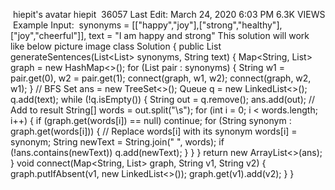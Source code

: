 ​
hiepit's avatar
hiepit
​
36057
Last Edit: March 24, 2020 6:03 PM
​
6.3K VIEWS
​
Example Input:
​
synonyms = [["happy","joy"],["strong","healthy"],["joy","cheerful"]],
text = "I am happy and strong"
This solution will work like below picture
image
​
class Solution {
public List<String> generateSentences(List<List<String>> synonyms, String text) {
Map<String, List<String>> graph = new HashMap<>();
for (List<String> pair : synonyms) {
String w1 = pair.get(0), w2 = pair.get(1);
connect(graph, w1, w2);
connect(graph, w2, w1);
}
// BFS
Set<String> ans = new TreeSet<>();
Queue<String> q = new LinkedList<>();
q.add(text);
while (!q.isEmpty()) {
String out = q.remove();
ans.add(out); // Add to result
String[] words = out.split("\\s");
for (int i = 0; i < words.length; i++) {
if (graph.get(words[i]) == null) continue;
for (String synonym : graph.get(words[i])) { // Replace words[i] with its synonym
words[i] = synonym;
String newText = String.join(" ", words);
if (!ans.contains(newText)) q.add(newText);
}
}
}
return new ArrayList<>(ans);
}
void connect(Map<String, List<String>> graph, String v1, String v2) {
graph.putIfAbsent(v1, new LinkedList<>());
graph.get(v1).add(v2);
}
}